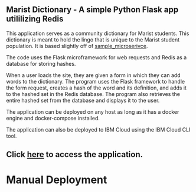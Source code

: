 Marist Dictionary - A simple Python Flask app utililizing Redis
-----------------------------------------------------------------------------------------------
This application serves as a community dictionary for Marist students. This dictionary is meant to hold the lingo that is unique to the Marist student population. It is based slightly off of [sample_microserivce](https://github.com/jinho10/marist-mscs621-2019/tree/master/unit-4/sample-microservice).

The code uses the Flask microframework for web requests and Redis as a database for storing hashes.

When a user loads the site, they are given a form in which they can add words to the dictionary. The program uses the Flask framework to handle the form request, creates a hash of the word and its definition, and adds it to the hashed set in the Redis database. The program also retrieves the entire hashed set from the database and displays it to the user.

The application can be deployed on any host as long as it has a docker engine and docker-compose installed.

The application can also be deployed to IBM Cloud using the IBM Cloud CLI tool.

## Click [here](http://maristdictionary.mybluemix.net/) to access the application.

# Manual Deployment
